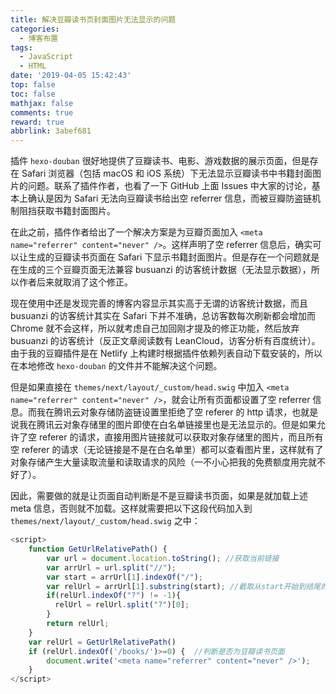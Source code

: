 ```yaml
---
title: 解决豆瓣读书页封面图片无法显示的问题
categories:
  - 博客布置
tags:
  - JavaScript
  - HTML
date: '2019-04-05 15:42:43'
top: false
toc: false
mathjax: false
comments: true
reward: true
abbrlink: 3abef681
---
```

插件 `hexo-douban` 很好地提供了豆瓣读书、电影、游戏数据的展示页面，但是存在 Safari 浏览器（包括 macOS 和 iOS 系统）下无法显示豆瓣读书中书籍封面图片的问题。联系了插件作者，也看了一下 GitHub 上面 Issues 中大家的讨论，基本上确认是因为 Safari 无法向豆瓣读书给出空 referrer 信息，而被豆瓣防盗链机制阻挡获取书籍封面图片。<!-- more -->

在此之前，插件作者给出了一个解决方案是为豆瓣页面加入 `<meta name="referrer" content="never" />`。这样声明了空 referrer 信息后，确实可以让生成的豆瓣读书页面在 Safari 下显示书籍封面图片。但是存在一个问题就是在生成的三个豆瓣页面无法兼容 busuanzi 的访客统计数据（无法显示数据），所以作者后来就取消了这个修正。

现在使用中还是发现完善的博客内容显示其实高于无谓的访客统计数据，而且 busuanzi 的访客统计其实在 Safari 下并不准确，总访客数每次刷新都会增加而 Chrome 就不会这样，所以就考虑自己加回刚才提及的修正功能，然后放弃 busuanzi 的访客统计（反正文章阅读数有 LeanCloud，访客分析有百度统计）。由于我的豆瓣插件是在 Netlify 上构建时根据插件依赖列表自动下载安装的，所以在本地修改 `hexo-douban` 的文件并不能解决这个问题。

但是如果直接在 `themes/next/layout/_custom/head.swig` 中加入 `<meta name="referrer" content="never" />`，就会让所有页面都设置了空 referrer 信息。而我在腾讯云对象存储防盗链设置里拒绝了空 referer 的 http 请求，也就是说我在腾讯云对象存储里的图片即使在白名单链接里也是无法显示的。但是如果允许了空 referer 的请求，直接用图片链接就可以获取对象存储里的图片，而且所有空 referer 的请求（无论链接是不是在白名单里）都可以查看图片里，这样就有了对象存储产生大量读取流量和读取请求的风险（一不小心把我的免费额度用完就不好了）。

因此，需要做的就是让页面自动判断是不是豆瓣读书页面，如果是就加载上述 meta 信息，否则就不加载。这样就需要把以下这段代码加入到 `themes/next/layout/_custom/head.swig` 之中：

```js
<script>
	function GetUrlRelativePath() {
		var url = document.location.toString(); //获取当前链接
		var arrUrl = url.split("//");
		var start = arrUrl[1].indexOf("/");
		var relUrl = arrUrl[1].substring(start); //截取从start开始到结尾的所有字符
		if(relUrl.indexOf("?") != -1){
　　　　　　relUrl = relUrl.split("?")[0];
		}
		return relUrl;
	}
	var relUrl = GetUrlRelativePath()
	if (relUrl.indexOf('/books/')>=0) {  //判断是否为豆瓣读书页面
		document.write('<meta name="referrer" content="never" />');
	}
</script>
```
